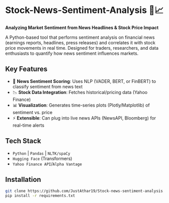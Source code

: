 # Stock-News-Sentiment-Analysis 📰📈

**Analyzing Market Sentiment from News Headlines & Stock Price Impact**

A Python-based tool that performs sentiment analysis on financial news (earnings reports, headlines, press releases) and correlates it with stock price movements in real time. Designed for traders, researchers, and data enthusiasts to quantify how news sentiment influences markets.

## Key Features
- 🎯 **News Sentiment Scoring**: Uses NLP (VADER, BERT, or FinBERT) to classify sentiment from news text
- 📉 **Stock Data Integration**: Fetches historical/pricing data (Yahoo Finance)
- 📊 **Visualization**: Generates time-series plots (Plotly/Matplotlib) of sentiment vs. price
- ⚡ **Extensible**: Can plug into live news APIs (NewsAPI, Bloomberg) for real-time alerts

## Tech Stack
- `Python` | `Pandas` | `NLTK/spaCy` 
- `Hugging Face` (Transformers) 
- `Yahoo Finance API`/`Alpha Vantage`

## Installation
```bash
git clone https://github.com/JustAthar19/Stock-news-sentiment-analysis.git
pip install -r requirements.txt
